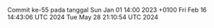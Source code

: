 Commit ke-55 pada tanggal Sun Jan 01 14:00 2023 +0100
Fri Feb 16 14:43:06 UTC 2024
Tue May 28 21:10:54 UTC 2024
